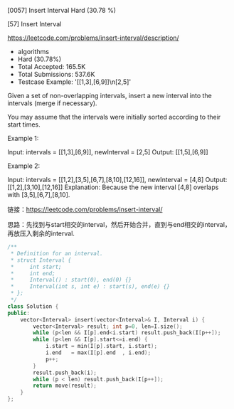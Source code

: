 [0057] Insert Interval                                              Hard   (30.78 %)

<!--front-->	
[57] Insert Interval  

https://leetcode.com/problems/insert-interval/description/

* algorithms
* Hard (30.78%)
* Total Accepted:    165.5K
* Total Submissions: 537.6K
* Testcase Example:  '[[1,3],[6,9]]\n[2,5]'

Given a set of non-overlapping intervals, insert a new interval into the intervals (merge if necessary).

You may assume that the intervals were initially sorted according to their start times.

Example 1:


Input: intervals = [[1,3],[6,9]], newInterval = [2,5]
Output: [[1,5],[6,9]]


Example 2:


Input: intervals = [[1,2],[3,5],[6,7],[8,10],[12,16]], newInterval = [4,8]
Output: [[1,2],[3,10],[12,16]]
Explanation: Because the new interval [4,8] overlaps with [3,5],[6,7],[8,10].







<!--back-->

链接：https://leetcode.com/problems/insert-interval/

思路：先找到与start相交的interval，然后开始合并，直到与end相交的interval，再放压入剩余的interval.

```cpp
/**
 * Definition for an interval.
 * struct Interval {
 *     int start;
 *     int end;
 *     Interval() : start(0), end(0) {}
 *     Interval(int s, int e) : start(s), end(e) {}
 * };
 */
class Solution {
public:
    vector<Interval> insert(vector<Interval>& I, Interval i) {
        vector<Interval> result; int p=0, len=I.size();
        while (p<len && I[p].end<i.start) result.push_back(I[p++]);
        while (p<len && I[p].start<=i.end) { 
            i.start = min(I[p].start, i.start); 
            i.end   = max(I[p].end  , i.end); 
            p++; 
        } 
        result.push_back(i);
        while (p < len) result.push_back(I[p++]);
        return move(result);
    }
};
```


